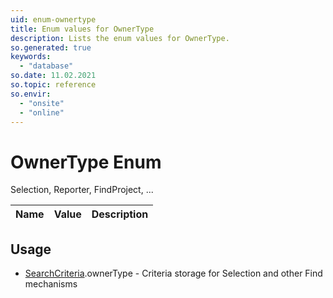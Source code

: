 ```yaml
---
uid: enum-ownertype
title: Enum values for OwnerType
description: Lists the enum values for OwnerType.
so.generated: true
keywords:
  - "database"
so.date: 11.02.2021
so.topic: reference
so.envir:
  - "onsite"
  - "online"
---
```


# OwnerType Enum

Selection, Reporter, FindProject, ...

| Name | Value | Description |
|------|-------|-------------|

## Usage

* [SearchCriteria](../searchcriteria.md).ownerType - Criteria storage for Selection and other Find mechanisms
